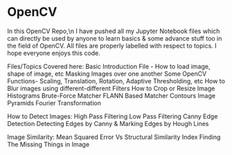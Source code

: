 # OpenCV

In this OpenCV Repo,\n
  I have pushed all my Jupyter Notebook files which can directly be used by anyone to learn basics & some advance stuff too in the field of OpenCV.
  All files are properly labelled with respect to topics.
  I hope everyone enjoys this code.

Files/Topics Covered here:
  Basic Introduction File - How to load image, shape of image, etc
  Masking Images over one another
  Some OpenCV Functions- Scaling, Translation, Rotation, Adaptive Thresholding, etc
  How to Blur images using different-different Filters
  How to Crop or Resize Image
  Histograms
  Brute-Force Matcher
  FLANN Based Matcher
  Contours
  Image Pyramids
  Fourier Transformation
  
  How to Detect Images:
    High Pass Filtering
    Low Pass Filtering
    Canny Edge Detection
    Detecting Edges by Canny & Marking Edges by Hough Lines
  
  Image Similarity:
    Mean Squared Error Vs Structural Similarity Index
    Finding The Missing Things in Image
